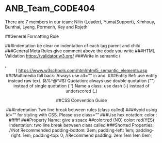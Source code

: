 # ANB_Team_CODE404
There are 7 members in our team: Nilin (Leader), Yuma(Support), Kimhouy, Bunthai, Lyeng, Pormenh, Key and Rojeth


##General Formatting Rule

###Indentation
be clear on indentation of each tag parent and child
###General Meta Rules
give comment above the code you write
###HTML Validation
https://validator.w3.org/
###Write in semantic (<nav>, <header>)
https://www.w3schools.com/html/html5_semantic_elements.asp
###Multimedia fall back:
Always use alt="" in <a> and <img>
###Entity Ref: 
use entity instead raw text. ($%@&($&%^@*#$)
Quotation: always use double quotation ("") instead of single quotation ('')
Name a class: use dash (-) instead of underscored (_)

##CSS Convention Guide

###Indentation
Two line break between rules (class called)
###Avoid using 
id=”” for styling with CSS. Please use class=””
###Use hex notation: color : #ffffff
###Property Name: give a space
##color:red (NO) color: red(YES)
Indentation: two line break between class called
###Shorted Properties: 
//Not Recommended
padding-bottom: 2em;
padding-left: 1em;
padding-right: 1em;
padding-top: 0;
//Recommend
padding: 2em 1em 1em 0em;




